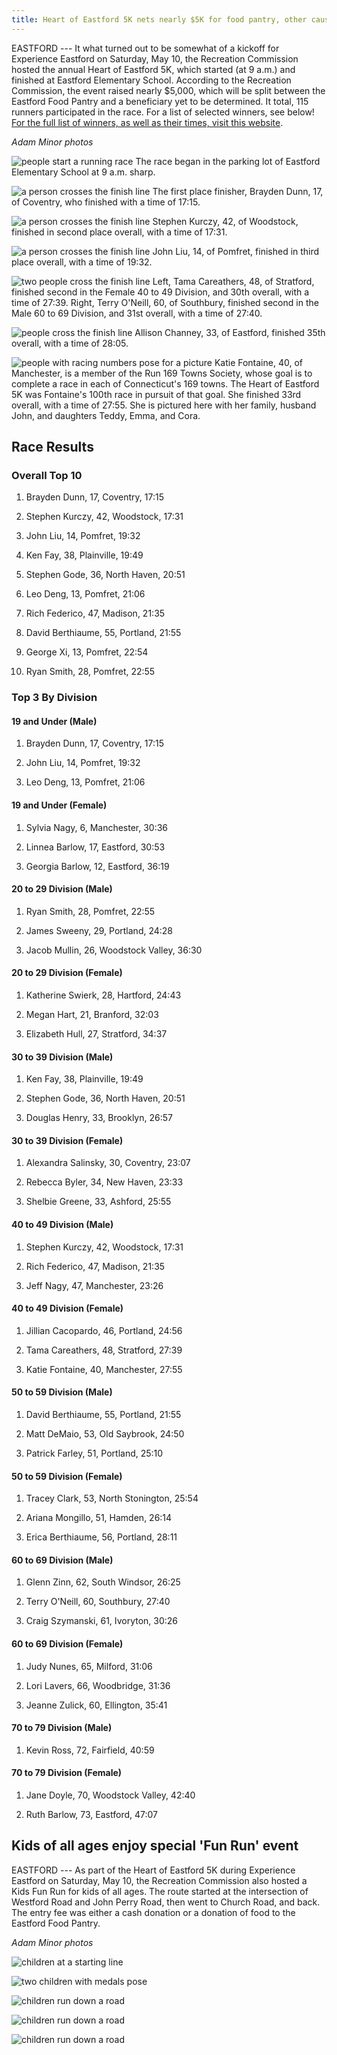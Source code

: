 ```yaml
---
title: Heart of Eastford 5K nets nearly $5K for food pantry, other causes
---
```


EASTFORD --- It what turned out to be somewhat of a kickoff for
Experience Eastford on Saturday, May 10, the Recreation Commission
hosted the annual Heart of Eastford 5K, which started (at 9 a.m.) and
finished at Eastford Elementary School. According to the Recreation
Commission, the event raised nearly $5,000, which will be split between
the Eastford Food Pantry and a beneficiary yet to be determined. It
total, 115 runners participated in the race. For a list of selected
winners, see below! [For the full list of winners, as well as their
times, visit this website](https://runsignup.com/Race/Results/160787#resultSetId-549377;perpage:100).

*Adam Minor photos*


![people start a running race](/assets/images/33-6-race-1.jpg)
The race began in the parking lot of Eastford Elementary School at 9
a.m. sharp.

![a person crosses the finish line](/assets/images/33-6-race-2.jpg)
The first place finisher, Brayden Dunn, 17, of Coventry, who finished
with a time of 17:15.

![a person crosses the finish line](/assets/images/33-6-race-3.jpg)
Stephen Kurczy, 42, of Woodstock, finished in second place overall, with
a time of 17:31.

![a person crosses the finish line](/assets/images/33-6-race-4.jpg)
John Liu, 14, of Pomfret, finished in third place overall, with a time
of 19:32.

![two people cross the finish line](/assets/images/33-6-race-5.jpg)
Left, Tama Careathers, 48, of Stratford, finished second in the Female
40 to 49 Division, and 30th overall, with a time of 27:39. Right, Terry
O'Neill, 60, of Southbury, finished second in the Male 60 to 69
Division, and 31st overall, with a time of 27:40.

![people cross the finish line](/assets/images/33-6-race-6.jpg)
Allison Channey, 33, of Eastford, finished 35th overall, with a time of
28:05.

![people with racing numbers pose for a picture](/assets/images/33-6-race-7.jpg)
Katie Fontaine, 40, of Manchester, is a member of the Run 169 Towns
Society, whose goal is to complete a race in each of Connecticut's 169
towns. The Heart of Eastford 5K was Fontaine's 100th race in pursuit of
that goal. She finished 33rd overall, with a time of 27:55. She is
pictured here with her family, husband John, and daughters Teddy, Emma,
and Cora.


## Race Results

### Overall Top 10

1.  Brayden Dunn, 17, Coventry, 17:15

2.  Stephen Kurczy, 42, Woodstock, 17:31

3.  John Liu, 14, Pomfret, 19:32

4.  Ken Fay, 38, Plainville, 19:49

5.  Stephen Gode, 36, North Haven, 20:51

6.  Leo Deng, 13, Pomfret, 21:06

7.  Rich Federico, 47, Madison, 21:35

8.  David Berthiaume, 55, Portland, 21:55

9.  George Xi, 13, Pomfret, 22:54

10. Ryan Smith, 28, Pomfret, 22:55

### Top 3 By Division

#### 19 and Under (Male)

1.  Brayden Dunn, 17, Coventry, 17:15

2.  John Liu, 14, Pomfret, 19:32

3.  Leo Deng, 13, Pomfret, 21:06

#### 19 and Under (Female)

1.  Sylvia Nagy, 6, Manchester, 30:36

2.  Linnea Barlow, 17, Eastford, 30:53

3.  Georgia Barlow, 12, Eastford, 36:19

#### 20 to 29 Division (Male)

1.  Ryan Smith, 28, Pomfret, 22:55

2.  James Sweeny, 29, Portland, 24:28

3.  Jacob Mullin, 26, Woodstock Valley, 36:30

#### 20 to 29 Division (Female)

1.  Katherine Swierk, 28, Hartford, 24:43

2.  Megan Hart, 21, Branford, 32:03

3.  Elizabeth Hull, 27, Stratford, 34:37

#### 30 to 39 Division (Male)

1.  Ken Fay, 38, Plainville, 19:49

2.  Stephen Gode, 36, North Haven, 20:51

3.  Douglas Henry, 33, Brooklyn, 26:57

#### 30 to 39 Division (Female)

1.  Alexandra Salinsky, 30, Coventry, 23:07

2.  Rebecca Byler, 34, New Haven, 23:33

3.  Shelbie Greene, 33, Ashford, 25:55

#### 40 to 49 Division (Male)

1.  Stephen Kurczy, 42, Woodstock, 17:31

2.  Rich Federico, 47, Madison, 21:35

3.  Jeff Nagy, 47, Manchester, 23:26

#### 40 to 49 Division (Female)

1.  Jillian Cacopardo, 46, Portland, 24:56

2.  Tama Careathers, 48, Stratford, 27:39

3.  Katie Fontaine, 40, Manchester, 27:55

#### 50 to 59 Division (Male)

1.  David Berthiaume, 55, Portland, 21:55

2.  Matt DeMaio, 53, Old Saybrook, 24:50

3.  Patrick Farley, 51, Portland, 25:10

#### 50 to 59 Division (Female)

1.  Tracey Clark, 53, North Stonington, 25:54

2.  Ariana Mongillo, 51, Hamden, 26:14

3.  Erica Berthiaume, 56, Portland, 28:11

#### 60 to 69 Division (Male)

1.  Glenn Zinn, 62, South Windsor, 26:25

2.  Terry O'Neill, 60, Southbury, 27:40

3.  Craig Szymanski, 61, Ivoryton, 30:26

#### 60 to 69 Division (Female)

1.  Judy Nunes, 65, Milford, 31:06

2.  Lori Lavers, 66, Woodbridge, 31:36

3.  Jeanne Zulick, 60, Ellington, 35:41

#### 70 to 79 Division (Male)

1.  Kevin Ross, 72, Fairfield, 40:59

#### 70 to 79 Division (Female)

1.  Jane Doyle, 70, Woodstock Valley, 42:40

2.  Ruth Barlow, 73, Eastford, 47:07


## Kids of all ages enjoy special 'Fun Run' event

EASTFORD --- As part of the Heart of Eastford 5K during Experience
Eastford on Saturday, May 10, the Recreation Commission also hosted a
Kids Fun Run for kids of all ages. The route started at the intersection
of Westford Road and John Perry Road, then went to Church Road, and
back. The entry fee was either a cash donation or a donation of food to
the Eastford Food Pantry.

*Adam Minor photos*

![children at a starting line](/assets/images/33-6-kids-race-1.jpg)

![two children with medals pose](/assets/images/33-6-kids-race-2.jpg)

![children run down a road](/assets/images/33-6-kids-race-3.jpg)

![children run down a road](/assets/images/33-6-kids-race-4.jpg)

![children run down a road](/assets/images/33-6-kids-race-5.jpg)